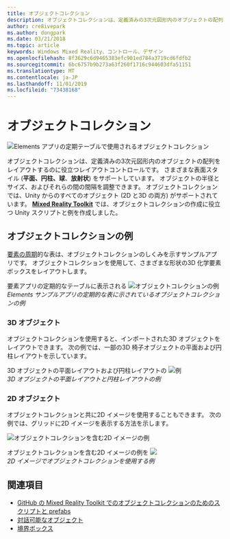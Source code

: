 ```yaml
---
title: オブジェクトコレクション
description: オブジェクトコレクションは、定義済みの3次元図形内のオブジェクトの配列をレイアウトするのに役立つレイアウトコントロールです。
author: cre8ivepark
ms.author: dongpark
ms.date: 03/21/2018
ms.topic: article
keywords: Windows Mixed Reality、コントロール、デザイン
ms.openlocfilehash: 8f3629c6d9465383efc901ed784a3719cd6fdfb2
ms.sourcegitcommit: 6bc6757b9b273a63f260f1716c944603dfa51151
ms.translationtype: MT
ms.contentlocale: ja-JP
ms.lasthandoff: 11/01/2019
ms.locfileid: "73438168"
---
```

# <a name="object-collection"></a>オブジェクトコレクション

![Elements アプリの定期テーブルで使用されるオブジェクトコレクション](images/640px-objectcollection-hero-640px.jpg)<br>


オブジェクトコレクションは、定義済みの3次元図形内のオブジェクトの配列をレイアウトするのに役立つレイアウトコントロールです。 さまざまな表面スタイル (**平面、円柱、球**、**放射状**) をサポートしています。 オブジェクトの半径とサイズ、およびそれらの間の間隔を調整できます。 オブジェクトコレクションでは、Unity からのすべてのオブジェクト (2D と3D の両方) がサポートされています。 **[Mixed Reality Toolkit](https://microsoft.github.io/MixedRealityToolkit-Unity/Documentation/README_ObjectCollection.html)** では、オブジェクトコレクションの作成に役立つ Unity スクリプトと例を作成しました。


## <a name="object-collection-examples"></a>オブジェクトコレクションの例

[要素の周期](periodic-table-of-the-elements.md)的な表は、オブジェクトコレクションのしくみを示すサンプルアプリです。 オブジェクトコレクションを使用して、さまざまな形状の3D 化学要素ボックスをレイアウトします。

要素アプリの定期的なテーブルに表示される ![オブジェクトコレクションの例](images/periodictable-collections-1000px.jpg)<br>
*Elements サンプルアプリの定期的な表に示されているオブジェクトコレクションの例*

### <a name="3d-objects"></a>3D オブジェクト

オブジェクトコレクションを使用すると、インポートされた3D オブジェクトをレイアウトできます。 次の例では、一部の3D 椅子オブジェクトの平面および円柱レイアウトを示しています。

3D オブジェクトの平面レイアウトおよび円柱レイアウトの ![例](images/objectcollection-3dobjects-1000px.jpg)<br>
*3D オブジェクトの平面レイアウトと円柱レイアウトの例*

### <a name="2d-objects"></a>2D オブジェクト

オブジェクトコレクションと共に2D イメージを使用することもできます。 次の例では、グリッドに2D イメージを表示する方法を示します。

![オブジェクトコレクションを含む2D イメージの例](images/940px-layout-3dobjects-3.jpg)

オブジェクトコレクションを含む2D イメージの例を ![](images/940px-layout-2dimages.jpg)<br>
*2D イメージでオブジェクトコレクションを使用する例*

## <a name="see-also"></a>関連項目
* [GitHub の Mixed Reality Toolkit でのオブジェクトコレクションのためのスクリプトと prefabs](https://github.com/microsoft/MixedRealityToolkit-Unity/blob/mrtk_release/Documentation/README_ObjectCollection.md)
* [対話可能なオブジェクト](interactable-object.md)
* [境界ボックス](app-bar-and-bounding-box.md)
